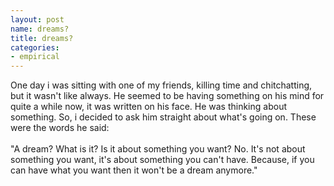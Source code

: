 ```yaml
---
layout: post
name: dreams?
title: dreams?
categories: 
- empirical
---
```


One day i was sitting with one of my friends, killing time and chitchatting, but it wasn't like always. He seemed to be having something on his mind for quite a while now, it was written on his face. He was thinking about something. So, i decided to ask him straight about what's going on. These were the words he said:<br/><br/>
"A dream? What is it? Is it about something you want? No. It's not about something you want, it's about something you can't have. Because, if you can have what you want then it won't be a dream anymore."
 

